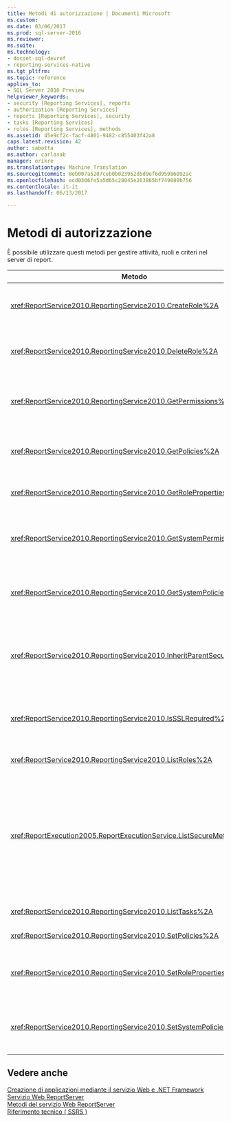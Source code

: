 ```yaml
---
title: Metodi di autorizzazione | Documenti Microsoft
ms.custom: 
ms.date: 03/06/2017
ms.prod: sql-server-2016
ms.reviewer: 
ms.suite: 
ms.technology:
- docset-sql-devref
- reporting-services-native
ms.tgt_pltfrm: 
ms.topic: reference
applies_to:
- SQL Server 2016 Preview
helpviewer_keywords:
- security [Reporting Services], reports
- authorization [Reporting Services]
- reports [Reporting Services], security
- tasks [Reporting Services]
- roles [Reporting Services], methods
ms.assetid: 45e9cf2c-facf-4801-9482-c855403f42a8
caps.latest.revision: 42
author: sabotta
ms.author: carlasab
manager: erikre
ms.translationtype: Machine Translation
ms.sourcegitcommit: 0eb007a5207ceb0b023952d5d9ef6d95986092ac
ms.openlocfilehash: ecd0306fe5a5d65c28045e263865bf749080b756
ms.contentlocale: it-it
ms.lasthandoff: 06/13/2017

---
```

# <a name="authorization-methods"></a>Metodi di autorizzazione
  È possibile utilizzare questi metodi per gestire attività, ruoli e criteri nel server di report.  
  
|Metodo|Azione|  
|------------|------------|  
|<xref:ReportService2010.ReportingService2010.CreateRole%2A>|Aggiunge un nuovo ruolo al database del server di report. Questo metodo può essere applicato solo in modalità nativa.|  
|<xref:ReportService2010.ReportingService2010.DeleteRole%2A>|Elimina un ruolo dal database del server di report. Questo metodo può essere applicato solo in modalità nativa.|  
|<xref:ReportService2010.ReportingService2010.GetPermissions%2A>|Restituisce le autorizzazioni utente associate a un particolare elemento nel database del server di report o in una raccolta di SharePoint.|  
|<xref:ReportService2010.ReportingService2010.GetPolicies%2A>|Restituisce i criteri associati a un particolare elemento nel database del server di report o in una raccolta di SharePoint.|  
|<xref:ReportService2010.ReportingService2010.GetRoleProperties%2A>|Restituisce le proprietà dei metadati dei ruoli e una raccolta di attività associate.|  
|<xref:ReportService2010.ReportingService2010.GetSystemPermissions%2A>|Restituisce le autorizzazioni di sistema dell'utente. Questo metodo può essere applicato solo in modalità nativa.|  
|<xref:ReportService2010.ReportingService2010.GetSystemPolicies%2A>|Restituisce i criteri di sistema, inclusi i gruppi e i ruoli ai quali sono associati. Questo metodo può essere applicato solo in modalità nativa.|  
|<xref:ReportService2010.ReportingService2010.InheritParentSecurity%2A>|Elimina i criteri associati a un particolare elemento nel database del server di report e imposta i criteri di sicurezza per l'elemento in modo che corrispondano a quelli dell'elemento padre.|  
|<xref:ReportService2010.ReportingService2010.IsSSLRequired%2A>|Restituisce un valore booleano che indica se il protocollo Secure Socket Layer (SSL) è obbligatorio per l'utilizzo dell'endpoint <xref:ReportService2010>.|  
|<xref:ReportService2010.ReportingService2010.ListRoles%2A>|Restituisce i nomi e le descrizioni dei ruoli gestiti dal server di report.|  
|<xref:ReportExecution2005.ReportExecutionService.ListSecureMethods%2A>|Restituisce un elenco di metodi SOAP (Simple Object Access Protocol) nell'endpoint <xref:ReportExecution2005> che richiedono una connessione protetta quando vengono richiamati. Il **SecureConnectionLevel** impostazione del server di report viene utilizzata per determinare quali metodi vengono restituiti.|  
|<xref:ReportService2010.ReportingService2010.ListTasks%2A>|Restituisce le attività gestite dal server di report.|  
|<xref:ReportService2010.ReportingService2010.SetPolicies%2A>|Imposta i criteri associati a un elemento specificato.|  
|<xref:ReportService2010.ReportingService2010.SetRoleProperties%2A>|Imposta le proprietà dei metadati dei ruoli e associa un set di attività a un ruolo. Questo metodo può essere applicato solo in modalità nativa.|  
|<xref:ReportService2010.ReportingService2010.SetSystemPolicies%2A>|Imposta i criteri di sistema che definiscono i gruppi e i ruoli associati. Questo metodo può essere applicato solo in modalità nativa.|  
  
## <a name="see-also"></a>Vedere anche  
 [Creazione di applicazioni mediante il servizio Web e .NET Framework](../../../reporting-services/report-server-web-service/net-framework/building-applications-using-the-web-service-and-the-net-framework.md)   
 [Servizio Web ReportServer](../../../reporting-services/report-server-web-service/report-server-web-service.md)   
 [Metodi del servizio Web ReportServer](../../../reporting-services/report-server-web-service/methods/report-server-web-service-methods.md)   
 [Riferimento tecnico &#40; SSRS &#41;](../../../reporting-services/technical-reference-ssrs.md)  
  
  
